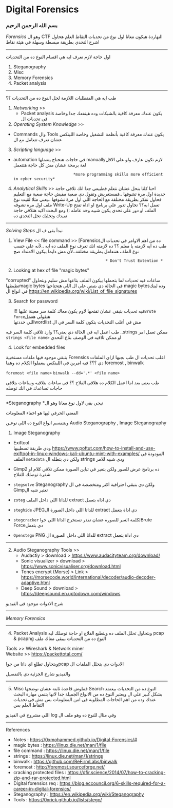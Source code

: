 # Digital Forensics

### بسم الله الرحمن الرحيم  

*Forensics* وهو ال CTF النهاردة هيكون معانا اول نوع من تحديات التقاط العلم
 هحاول اشرح التحدي بطريقة مبسطة وسهلة في هيئة نقاط 

------------------
اول حاجة لازم نعرف ايه هي اقسام النوع ده من التحديات 
 1. Steganography
 2. Misc
 3. Memory Forensics 
 4. Packet analysis

----------------------
طب ايه هي المتطلبات اللازمة لحل النوع ده من التحديات ؟؟

1. *Networking* >>
      - Packet analysis يكون عندك معرفة كافية بالشبكات وده هينفعك جدا وخاصة في تحديات ال 
2. *Operating System Knowledge* >>
- Commands وال Tools يكون عندك معرفة كافية بأنظمة التشغيل وخاصة اللينكس عشان تعرف تتعامل مع ال
3. *Scripting language* >>
- automation في حاجات هتحتاج يتعملها manuallyلازم تكون عارف ولو علي الاقل لغة برمحة عشان مش كل حاجة هتتعمل 
      
                                *more programming skills more efficient in cyber security*

4. *Analytical Skills*  >> 
       احنا كلنا بنحل عشان نتعلم فطبيعي جدا انك تلاقي حاجة جديدة اول مرة تشوفها ..فمستغربش وتقول دي صعبة 
       مفيش حاجة صعبة مع التعليم فحاول تفكر بطريقة مختلفة مع الحاجة اللي اول مرة تشوفها ..يعني مثلا لقيت نوع ملف اول مرة تشوفه
       Write-Up تعمل ابه؟؟ تحاول تدور علي برنامج او اداة تفتح الملف او دور علي تحدي يكون شبيه وحد عامله 
       :) ومع البحث اكيد هتلاقي حاجة تفيدك وتخليك تحل التحدي ده 

------------------------------
*Solving Steps* نبدأ بقي ف ال  

1. View File 
<< file command >> [Forensicsده من اهم الاوامر في تحدبات ال 
طب ده ايه لازمته يا معلم ؟؟
ده لازمته انك تعرف نوع الملف ده ايه ..لأنه علي حسب نوع الملف هتتعامل بطريقة مختلفة..لأن مش دايما بيكون الامتداد صح  

                                               * Don't Trust Extention *

2. Looking at hex of file "magic bytes"

"corrupted" ساعات فيه تحديات لما بتحملها بيكون الملف بتاعها مش سليم 
 وبتحاول تظبطهاmagic bytes في الحالة دي بتبص علي ال 
  اللي هتحتاجها magic bytesوده لينك في انواع ال 
https://en.wikipedia.org/wiki/List_of_file_signatures

3. Search for password 

   فيه تحديات بتبقي عشان تفتحها لاوم يكون معاك كلمة سر معينة
 عليها !!ا`Brute Force`هتقولي هعمل  
اللي حددتهاwordlist مش في أغلب التحديات بتكون كلمة السر في ال

طب اعمل ايه في الحالة دي يعني؟؟
 وارد تلاقي كلمة السر فيه ..strings ممكن تعمل امر
 `strings <file name>`
 او ممكن تلاقيه في الوصف بتاع التحدي


4. Look for embedded files

بتبقي موجود فيها ملفات مستخبية Forensics اغلب تحديات ال 
طب بجبها ازاي الملفات دي ؟؟؟
فيه امرين في اللينكس بيعملوا الكلام ده وهما 
foremost , binwalk 

`foremost <file name>`
`binwalk --dd='.*' <file name>`

طب يعني بعد اما اعمل الكلام ده هلاقي الفلاج ؟؟
في ساعات بتلاقيه وساعات بتلاقي حاجات تساعدك في انك توصله 

-------------------------------
*Steganography *نيجي بقي لاول نوع معانا وهو ال 

المعني الحرفي ليها هو اخفاء المعلومات 

وبتنقسم انواع النوع ده اللي نوعين 
Audio Steganography , Image Steganography 

1. Image Steganography 

- Exiftool  
ودي طريقة تسطيبها 
https://www.poftut.com/how-to-install-and-use-exiftool-in-linux-windows-kali-ubuntu-mint-with-examples/
المودودة في الملف `metadata` ولكن دي بتطله ال strings ودي شبيه للامر 

- Gimp2 
ده برنامج عرض للصور ولكن بتغير في تباين الصورة ممكن تلاقي كلام او شفرة توصلك للفلاج

- `stegsolve`
Steganography ولكن دي بتبقي احترافية اكتر ومتخصصة في ال Gimpتعتبر شبه ال 

- `zsteg` 
للداتا اللي داخل الملف extract دي اداة بتعمل 

- `steghide`
JPEGللداتا اللي داخل الصورة ال  extract دي اداة بتعمل

- `stegcracker` 
 لكلمة السر للصورة عشان تقدر تستخرج الداتا اللي جواBrute Forceدي بتعمل 

- `Openstego`
PNG للداتا اللي داخل الصورة ال  extract دي اداة بتعمل


------------------------------
2. Audio Steganography
Tools >>
    - Audactiy > download > https://www.audacityteam.org/download/
    - Sonic visualizer > download > https://www.sonicvisualiser.org/download.html
    - Tones encrypt (Morse) > Link > https://morsecode.world/international/decoder/audio-decoder-adaptive.html
    - Deep Sound > download > https://deepsound.en.uptodown.com/windows

شرح الادوات موجود في الفيديو 

---------------------------
*Memory Forensics*


---------------------

4. Packet Analysis
وبتحاول تحلل الملف ده وبتطبع الفلاج او حاجة توصلك ليه pcap & pcapng النوع ده من التحديات بيبقي معاك ملف

Tools >> Wireshark & Network miner  
Website >> https://packettotal.com/

وبتحاول تطلع اي داتا من جواpcap الادوات دي بتحلل الملفات ال

والفيديو شارح الجزئية دي بالتفصيل 

------------------------------------

5. Misc
فملوش قاعدة ثابتة عشان نوضحها Search النوع ده من التحديات بيعتمد بشكل كبير علي ال
ويعتبر النوع ده من الانواع الجميلة جدا لانها بتنمي مهارة البحث عندك وده من اهم الحاجات المطلوبة في امن المعلومات بس مش في تحديات التقاط العلم بس

اللي مشروح في الفيديو log وفي مثال للنوع ده وهو ملف ال

-------------------------------------
References 

- Notes : https://0xmohammed.github.io/Digital-Forensics/#
- magic bytes : https://linux.die.net/man/1/file
- file command : https://linux.die.net/man/1/file
- strings : https://linux.die.net/man/1/strings
- binwalk : https://github.com/ReFirmLabs/binwalk
- foremost : http://foremost.sourceforge.net/
- cracking protected files : https://dfir.science/2014/07/how-to-cracking-zip-and-rar-protected.html
- Digital forensics req : https://blog.eccouncil.org/6-skills-required-for-a-career-in-digital-forensics/
- Steganography : https://en.wikipedia.org/wiki/Steganography
- Tools : https://0xrick.github.io/lists/stego/





